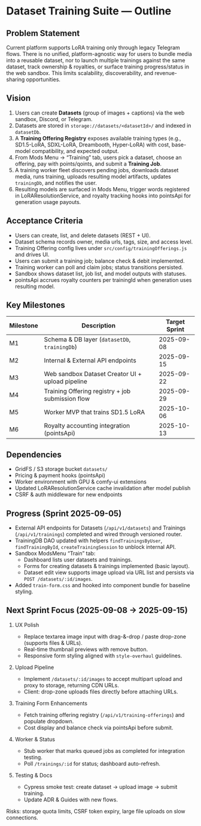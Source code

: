 # Dataset Training Suite — Outline

## Problem Statement
Current platform supports LoRA training only through legacy Telegram flows. There is no unified, platform-agnostic way for users to bundle media into a reusable dataset, nor to launch multiple trainings against the same dataset, track ownership & royalties, or surface training progress/status in the web sandbox. This limits scalability, discoverability, and revenue-sharing opportunities.

## Vision
1. Users can create **Datasets** (group of images + captions) via the web sandbox, Discord, or Telegram.
2. Datasets are stored in `storage://datasets/<datasetId>/` and indexed in `datasetDb`.
3. A **Training Offering Registry** exposes available training types (e.g., SD1.5-LoRA, SDXL-LoRA, Dreambooth, Hyper-LoRA) with cost, base-model compatibility, and expected output.
4. From Mods Menu → “Training” tab, users pick a dataset, choose an offering, pay with points/qoints, and submit a **Training Job**.
5. A training worker fleet discovers pending jobs, downloads dataset media, runs training, uploads resulting model artifacts, updates `trainingDb`, and notifies the user.
6. Resulting models are surfaced in Mods Menu, trigger words registered in LoRAResolutionService, and royalty tracking hooks into pointsApi for generation usage payouts.

## Acceptance Criteria
- Users can create, list, and delete datasets (REST + UI).
- Dataset schema records owner, media urls, tags, size, and access level.
- Training Offering config lives under `src/config/trainingOfferings.js` and drives UI.
- Users can submit a training job; balance check & debit implemented.
- Training worker can poll and claim jobs; status transitions persisted.
- Sandbox shows dataset list, job list, and model outputs with statuses.
- pointsApi accrues royalty counters per trainingId when generation uses resulting model.

## Key Milestones
| Milestone | Description | Target Sprint |
|-----------|-------------|---------------|
| M1 | Schema & DB layer (`datasetDb`, `trainingDb`) | 2025-09-08 |
| M2 | Internal & External API endpoints | 2025-09-15 |
| M3 | Web sandbox Dataset Creator UI + upload pipeline | 2025-09-22 |
| M4 | Training Offering registry + job submission flow | 2025-09-29 |
| M5 | Worker MVP that trains SD1.5 LoRA | 2025-10-06 |
| M6 | Royalty accounting integration (pointsApi) | 2025-10-13 |

## Dependencies
- GridFS / S3 storage bucket `datasets/`
- Pricing & payment hooks (pointsApi)
- Worker environment with GPU & comfy-ui extensions
- Updated LoRAResolutionService cache invalidation after model publish
- CSRF & auth middleware for new endpoints

## Progress (Sprint 2025-09-05)

- External API endpoints for Datasets (`/api/v1/datasets`) and Trainings (`/api/v1/trainings`) completed and wired through versioned router.
- TrainingDB DAO updated with helpers `findTrainingsByUser`, `findTrainingById`, `createTrainingSession` to unblock internal API.
- Sandbox ModsMenu “Train” tab:
  - Dashboard lists user datasets and trainings.
  - Forms for creating datasets & trainings implemented (basic layout).
  - Dataset edit view supports image upload via URL list and persists via `POST /datasets/:id/images`.
- Added `train-form.css` and hooked into component bundle for baseline styling.

## Next Sprint Focus (2025-09-08 → 2025-09-15)

1. UX Polish
   - Replace textarea image input with drag-&-drop / paste drop-zone (supports files & URLs).
   - Real-time thumbnail previews with remove button.
   - Responsive form styling aligned with `style-overhaul` guidelines.

2. Upload Pipeline
   - Implement `/datasets/:id/images` to accept multipart upload and proxy to storage, returning CDN URLs.
   - Client: drop-zone uploads files directly before attaching URLs.

3. Training Form Enhancements
   - Fetch training offering registry (`/api/v1/training-offerings`) and populate dropdown.
   - Cost display and balance check via pointsApi before submit.

4. Worker & Status
   - Stub worker that marks queued jobs as completed for integration testing.
   - Poll `/trainings/:id` for status; dashboard auto-refresh.

5. Testing & Docs
   - Cypress smoke test: create dataset → upload image → submit training.
   - Update ADR & Guides with new flows.

Risks: storage quota limits, CSRF token expiry, large file uploads on slow connections.
